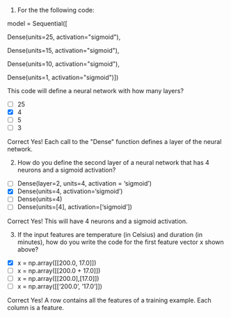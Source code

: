 1. For the the following code:

model = Sequential([

 Dense(units=25, activation="sigmoid"),

 Dense(units=15, activation="sigmoid"),

 Dense(units=10, activation="sigmoid"),

 Dense(units=1, activation="sigmoid")])

This code will define a neural network with how many layers?

- [ ] 25
- [x] 4
- [ ] 5
- [ ] 3

Correct
Yes! Each call to the "Dense" function defines a layer of the neural network.

2. How do you define the second layer of a neural network that has 4 neurons and a sigmoid activation?

- [ ] Dense(layer=2, units=4, activation = ‘sigmoid’)
- [x] Dense(units=4, activation=‘sigmoid’)
- [ ] Dense(units=4)
- [ ] Dense(units=[4], activation=[‘sigmoid’]) 

Correct
Yes! This will have 4 neurons and a sigmoid activation.

3. If the input features are temperature (in Celsius) and duration (in minutes), how do you write the code for the first feature vector x shown above?

- [x] x = np.array([[200.0, 17.0]])
- [ ] x = np.array([[200.0 + 17.0]])
- [ ] x = np.array([[200.0],[17.0]])
- [ ] x = np.array([[‘200.0’, ’17.0’]])

Correct
Yes! A row contains all the features of a training example. Each column is a feature.
